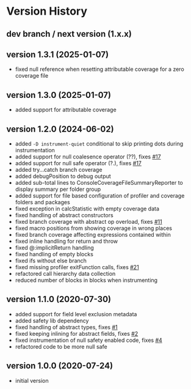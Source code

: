 # Version History

## dev branch / next version (1.x.x)

## version 1.3.1 (2025-01-07)

- fixed null reference when resetting attributable coverage for a zero coverage file

## version 1.3.0 (2025-01-07)

- added support for attributable coverage

## version 1.2.0 (2024-06-02)

- added `-D instrument-quiet` conditional to skip printing dots during instrumentation
- added support for null coalesence operator (??), fixes [#17](https://github.com/AlexHaxe/haxe-instrument/issues/17)
- added support for null safe operator (?.), fixes [#17](https://github.com/AlexHaxe/haxe-instrument/issues/17)
- added try…catch branch coverage
- added debugPosition to debug output
- added sub-total lines to ConsoleCoverageFileSummaryReporter to display summary per folder group
- added support for file based configuration of profiler and coverage folders and packages
- fixed exception in calcStatistic with empty coverage data
- fixed handling of abstract constructors
- fixed branch coverage with abstract op overload, fixes [#11](https://github.com/AlexHaxe/haxe-instrument/issues/11)
- fixed macro positions from showing coverage in wrong places
- fixed branch coverage affecting expressions contained within
- fixed inline handling for return and throw
- fixed @:implicitReturn handling
- fixed handling of empty blocks
- fixed ifs without else branch
- fixed missing profiler exitFunction calls, fixes [#21](https://github.com/AlexHaxe/haxe-instrument/issues/21)
- refactored call hierarchy data collection
- reduced number of blocks in blocks when instrumenting

## version 1.1.0 (2020-07-30)

- added support for field level exclusion metadata
- added safety lib dependency
- fixed handling of abstract types, fixes [#1](https://github.com/AlexHaxe/haxe-instrument/issues/1)
- fixed keeping inlining for abstract fields, fixes [#2](https://github.com/AlexHaxe/haxe-instrument/issues/2)
- fixed instrumentation of null safety enabled code, fixes [#4](https://github.com/AlexHaxe/haxe-instrument/issues/4)
- refactored code to be more null safe

## version 1.0.0 (2020-07-24)

- initial version
